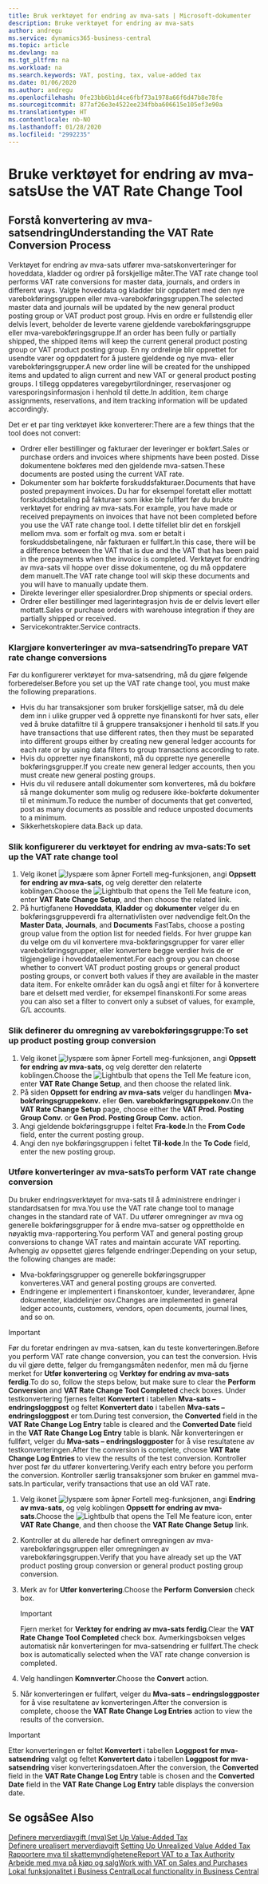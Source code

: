 ```yaml
---
title: Bruk verktøyet for endring av mva-sats | Microsoft-dokumenter
description: Bruke verktøyet for endring av mva-sats
author: andregu
ms.service: dynamics365-business-central
ms.topic: article
ms.devlang: na
ms.tgt_pltfrm: na
ms.workload: na
ms.search.keywords: VAT, posting, tax, value-added tax
ms.date: 01/06/2020
ms.author: andregu
ms.openlocfilehash: 0fe23bb6b1d4ce6fbf73a1978a66f6d47b8e78fe
ms.sourcegitcommit: 877af26e3e4522ee234fbba606615e105ef3e90a
ms.translationtype: HT
ms.contentlocale: nb-NO
ms.lasthandoff: 01/28/2020
ms.locfileid: "2992235"
---
```

# <a name="use-the-vat-rate-change-tool"></a><span data-ttu-id="7fdfa-103">Bruke verktøyet for endring av mva-sats</span><span class="sxs-lookup"><span data-stu-id="7fdfa-103">Use the VAT Rate Change Tool</span></span>

## <a name="understanding-the-vat-rate-conversion-process"></a><span data-ttu-id="7fdfa-104">Forstå konvertering av mva-satsendring</span><span class="sxs-lookup"><span data-stu-id="7fdfa-104">Understanding the VAT Rate Conversion Process</span></span>  
<span data-ttu-id="7fdfa-105">Verktøyet for endring av mva-sats utfører mva-satskonverteringer for hoveddata, kladder og ordrer på forskjellige måter.</span><span class="sxs-lookup"><span data-stu-id="7fdfa-105">The VAT rate change tool performs VAT rate conversions for master data, journals, and orders in different ways.</span></span> <span data-ttu-id="7fdfa-106">Valgte hoveddata og kladder blir oppdatert med den nye varebokføringsgruppen eller mva-varebokføringsgruppen.</span><span class="sxs-lookup"><span data-stu-id="7fdfa-106">The selected master data and journals will be updated by the new general product posting group or VAT product post group.</span></span> <span data-ttu-id="7fdfa-107">Hvis en ordre er fullstendig eller delvis levert, beholder de leverte varene gjeldende varebokføringsgruppe eller mva-varebokføringsgruppe.</span><span class="sxs-lookup"><span data-stu-id="7fdfa-107">If an order has been fully or partially shipped, the shipped items will keep the current general product posting group or VAT product posting group.</span></span> <span data-ttu-id="7fdfa-108">En ny ordrelinje blir opprettet for usendte varer og oppdatert for å justere gjeldende og nye mva- eller varebokføringsgrupper.</span><span class="sxs-lookup"><span data-stu-id="7fdfa-108">A new order line will be created for the unshipped items and updated to align current and new VAT or general product posting groups.</span></span> <span data-ttu-id="7fdfa-109">I tillegg oppdateres varegebyrtilordninger, reservasjoner og varesporingsinformasjon i henhold til dette.</span><span class="sxs-lookup"><span data-stu-id="7fdfa-109">In addition, item charge assignments, reservations, and item tracking information will be updated accordingly.</span></span>  

<span data-ttu-id="7fdfa-110">Det er et par ting verktøyet ikke konverterer:</span><span class="sxs-lookup"><span data-stu-id="7fdfa-110">There are a few things that the tool does not convert:</span></span>

* <span data-ttu-id="7fdfa-111">Ordrer eller bestillinger og fakturaer der leveringer er bokført.</span><span class="sxs-lookup"><span data-stu-id="7fdfa-111">Sales or purchase orders and invoices where shipments have been posted.</span></span> <span data-ttu-id="7fdfa-112">Disse dokumentene bokføres med den gjeldende mva-satsen.</span><span class="sxs-lookup"><span data-stu-id="7fdfa-112">These documents are posted using the current VAT rate.</span></span>  
* <span data-ttu-id="7fdfa-113">Dokumenter som har bokførte forskuddsfakturaer.</span><span class="sxs-lookup"><span data-stu-id="7fdfa-113">Documents that have posted prepayment invoices.</span></span> <span data-ttu-id="7fdfa-114">Du har for eksempel foretatt eller mottatt forskuddsbetaling på fakturaer som ikke ble fullført før du brukte verktøyet for endring av mva-sats.</span><span class="sxs-lookup"><span data-stu-id="7fdfa-114">For example, you have made or received prepayments on invoices that have not been completed before you use the VAT rate change tool.</span></span> <span data-ttu-id="7fdfa-115">I dette tilfellet blir det en forskjell mellom mva. som er forfalt og mva. som er betalt i forskuddsbetalingene, når fakturaen er fullført.</span><span class="sxs-lookup"><span data-stu-id="7fdfa-115">In this case, there will be a difference between the VAT that is due and the VAT that has been paid in the prepayments when the invoice is completed.</span></span> <span data-ttu-id="7fdfa-116">Verktøyet for endring av mva-sats vil hoppe over disse dokumentene, og du må oppdatere dem manuelt.</span><span class="sxs-lookup"><span data-stu-id="7fdfa-116">The VAT rate change tool will skip these documents and you will have to manually update them.</span></span>  
* <span data-ttu-id="7fdfa-117">Direkte leveringer eller spesialordrer.</span><span class="sxs-lookup"><span data-stu-id="7fdfa-117">Drop shipments or special orders.</span></span>  
* <span data-ttu-id="7fdfa-118">Ordrer eller bestillinger med lagerintegrasjon hvis de er delvis levert eller mottatt.</span><span class="sxs-lookup"><span data-stu-id="7fdfa-118">Sales or purchase orders with warehouse integration if they are partially shipped or received.</span></span>  
* <span data-ttu-id="7fdfa-119">Servicekontrakter.</span><span class="sxs-lookup"><span data-stu-id="7fdfa-119">Service contracts.</span></span>  

### <a name="to-prepare-vat-rate-change-conversions"></a><span data-ttu-id="7fdfa-120">Klargjøre konverteringer av mva-satsendring</span><span class="sxs-lookup"><span data-stu-id="7fdfa-120">To prepare VAT rate change conversions</span></span>  
<span data-ttu-id="7fdfa-121">Før du konfigurerer verktøyet for mva-satsendring, må du gjøre følgende forberedelser.</span><span class="sxs-lookup"><span data-stu-id="7fdfa-121">Before you set up the VAT rate change tool, you must make the following preparations.</span></span>

* <span data-ttu-id="7fdfa-122">Hvis du har transaksjoner som bruker forskjellige satser, må du dele dem inn i ulike grupper ved å opprette nye finanskonti for hver sats, eller ved å bruke datafiltre til å gruppere transaksjoner i henhold til sats.</span><span class="sxs-lookup"><span data-stu-id="7fdfa-122">If you have transactions that use different rates, then they must be separated into different groups either by creating new general ledger accounts for each rate or by using data filters to group transactions according to rate.</span></span>  
* <span data-ttu-id="7fdfa-123">Hvis du oppretter nye finanskonti, må du opprette nye generelle bokføringsgrupper.</span><span class="sxs-lookup"><span data-stu-id="7fdfa-123">If you create new general ledger accounts, then you must create new general posting groups.</span></span>  
* <span data-ttu-id="7fdfa-124">Hvis du vil redusere antall dokumenter som konverteres, må du bokføre så mange dokumenter som mulig og redusere ikke-bokførte dokumenter til et minimum.</span><span class="sxs-lookup"><span data-stu-id="7fdfa-124">To reduce the number of documents that get converted, post as many documents as possible and reduce unposted documents to a minimum.</span></span>  
* <span data-ttu-id="7fdfa-125">Sikkerhetskopiere data.</span><span class="sxs-lookup"><span data-stu-id="7fdfa-125">Back up data.</span></span>

### <a name="to-set-up-the-vat-rate-change-tool"></a><span data-ttu-id="7fdfa-126">Slik konfigurerer du verktøyet for endring av mva-sats:</span><span class="sxs-lookup"><span data-stu-id="7fdfa-126">To set up the VAT rate change tool</span></span>  
1. <span data-ttu-id="7fdfa-127">Velg ikonet ![lyspære som åpner Fortell meg-funksjonen](media/ui-search/search_small.png "Fortell hva du vil gjøre"), angi **Oppsett for endring av mva-sats**, og velg deretter den relaterte koblingen.</span><span class="sxs-lookup"><span data-stu-id="7fdfa-127">Choose the ![Lightbulb that opens the Tell Me feature](media/ui-search/search_small.png "Tell me what you want to do") icon, enter **VAT Rate Change Setup**, and then choose the related link.</span></span>  
2. <span data-ttu-id="7fdfa-128">På hurtigfanene **Hoveddata**, **Kladder** og **dokumenter** velger du en bokføringsgruppeverdi fra alternativlisten over nødvendige felt.</span><span class="sxs-lookup"><span data-stu-id="7fdfa-128">On the **Master Data**, **Journals**, and **Documents** FastTabs, choose a posting group value from the option list for needed fields.</span></span> <span data-ttu-id="7fdfa-129">For hver gruppe kan du velge om du vil konvertere mva-bokføringsgrupper for varer eller varebokføringsgrupper, eller konvertere begge verdier hvis de er tilgjengelige i hoveddataelementet.</span><span class="sxs-lookup"><span data-stu-id="7fdfa-129">For each group you can choose whether to convert VAT product posting groups or general product posting groups, or convert both values if they are available in the master data item.</span></span> <span data-ttu-id="7fdfa-130">For enkelte områder kan du også angi et filter for å konvertere bare et delsett med verdier, for eksempel finanskonti.</span><span class="sxs-lookup"><span data-stu-id="7fdfa-130">For some areas you can also set a filter to convert only a subset of values, for example, G/L accounts.</span></span> 

### <a name="to-set-up-product-posting-group-conversion"></a><span data-ttu-id="7fdfa-131">Slik definerer du omregning av varebokføringsgruppe:</span><span class="sxs-lookup"><span data-stu-id="7fdfa-131">To set up product posting group conversion</span></span>  
1. <span data-ttu-id="7fdfa-132">Velg ikonet ![lyspære som åpner Fortell meg-funksjonen](media/ui-search/search_small.png "Fortell hva du vil gjøre"), angi **Oppsett for endring av mva-sats**, og velg deretter den relaterte koblingen.</span><span class="sxs-lookup"><span data-stu-id="7fdfa-132">Choose the ![Lightbulb that opens the Tell Me feature](media/ui-search/search_small.png "Tell me what you want to do") icon, enter **VAT Rate Change Setup**, and then choose the related link.</span></span>  
2. <span data-ttu-id="7fdfa-133">På siden **Oppsett for endring av mva-sats** velger du handlingen **Mva-bokføringsgruppekonv.** eller **Gen. varebokføringsgruppekonv.**</span><span class="sxs-lookup"><span data-stu-id="7fdfa-133">On the **VAT Rate Change Setup** page, choose either the **VAT Prod. Posting Group Conv.** or **Gen Prod. Posting Group Conv.** action.</span></span>  
3. <span data-ttu-id="7fdfa-134">Angi gjeldende bokføringsgruppe i feltet **Fra-kode**.</span><span class="sxs-lookup"><span data-stu-id="7fdfa-134">In the **From Code** field, enter the current posting group.</span></span>  
4. <span data-ttu-id="7fdfa-135">Angi den nye bokføringsgruppen i feltet **Til-kode**.</span><span class="sxs-lookup"><span data-stu-id="7fdfa-135">In the **To Code** field, enter the new posting group.</span></span>  

### <a name="to-perform-vat-rate-change-conversion"></a><span data-ttu-id="7fdfa-136">Utføre konverteringer av mva-sats</span><span class="sxs-lookup"><span data-stu-id="7fdfa-136">To perform VAT rate change conversion</span></span>  
<span data-ttu-id="7fdfa-137">Du bruker endringsverktøyet for mva-sats til å administrere endringer i standardsatsen for mva.</span><span class="sxs-lookup"><span data-stu-id="7fdfa-137">You use the VAT rate change tool to manage changes in the standard rate of VAT.</span></span> <span data-ttu-id="7fdfa-138">Du utfører omregninger av mva og generelle bokføringsgrupper for å endre mva-satser og opprettholde en nøyaktig mva-rapportering.</span><span class="sxs-lookup"><span data-stu-id="7fdfa-138">You perform VAT and general posting group conversions to change VAT rates and maintain accurate VAT reporting.</span></span> <span data-ttu-id="7fdfa-139">Avhengig av oppsettet gjøres følgende endringer:</span><span class="sxs-lookup"><span data-stu-id="7fdfa-139">Depending on your setup, the following changes are made:</span></span>  

* <span data-ttu-id="7fdfa-140">Mva-bokføringsgrupper og generelle bokføringsgrupper konverteres.</span><span class="sxs-lookup"><span data-stu-id="7fdfa-140">VAT and general posting groups are converted.</span></span>  
* <span data-ttu-id="7fdfa-141">Endringene er implementert i finanskontoer, kunder, leverandører, åpne dokumenter, kladdelinjer osv.</span><span class="sxs-lookup"><span data-stu-id="7fdfa-141">Changes are implemented in general ledger accounts, customers, vendors, open documents, journal lines, and so on.</span></span>  

> [!IMPORTANT]  
>  <span data-ttu-id="7fdfa-142">Før du foretar endringen av mva-satsen, kan du teste konverteringen.</span><span class="sxs-lookup"><span data-stu-id="7fdfa-142">Before you perform VAT rate change conversion, you can test the conversion.</span></span> <span data-ttu-id="7fdfa-143">Hvis du vil gjøre dette, følger du fremgangsmåten nedenfor, men må du fjerne merket for **Utfør konvertering** og **Verktøy for endring av mva-sats ferdig**.</span><span class="sxs-lookup"><span data-stu-id="7fdfa-143">To do so, follow the steps below, but make sure to clear the **Perform Conversion** and **VAT Rate Change Tool Completed** check boxes.</span></span> <span data-ttu-id="7fdfa-144">Under testkonvertering fjernes feltet **Konvertert** i tabellen **Mva-sats – endringsloggpost** og feltet **Konvertert dato** i tabellen **Mva-sats – endringsloggpost** er tom.</span><span class="sxs-lookup"><span data-stu-id="7fdfa-144">During test conversion, the **Converted** field in the **VAT Rate Change Log Entry** table is cleared and the **Converted Date** field in the **VAT Rate Change Log Entry** table is blank.</span></span> <span data-ttu-id="7fdfa-145">Når konverteringen er fullført, velger du **Mva-sats – endringsloggposter** for å vise resultatene av testkonverteringen.</span><span class="sxs-lookup"><span data-stu-id="7fdfa-145">After the conversion is complete, choose **VAT Rate Change Log Entries** to view the results of the test conversion.</span></span> <span data-ttu-id="7fdfa-146">Kontroller hver post før du utfører konvertering.</span><span class="sxs-lookup"><span data-stu-id="7fdfa-146">Verify each entry before you perform the conversion.</span></span> <span data-ttu-id="7fdfa-147">Kontroller særlig transaksjoner som bruker en gammel mva-sats.</span><span class="sxs-lookup"><span data-stu-id="7fdfa-147">In particular, verify transactions that use an old VAT rate.</span></span>     

1. <span data-ttu-id="7fdfa-148">Velg ikonet ![lyspære som åpner Fortell meg-funksjonen](media/ui-search/search_small.png "Fortell hva du vil gjøre"), angi **Endring av mva-sats**, og velg koblingen **Oppsett for endring av mva-sats**.</span><span class="sxs-lookup"><span data-stu-id="7fdfa-148">Choose the ![Lightbulb that opens the Tell Me feature](media/ui-search/search_small.png "Tell me what you want to do") icon, enter **VAT Rate Change**, and then choose the **VAT Rate Change Setup** link.</span></span>  
2. <span data-ttu-id="7fdfa-149">Kontroller at du allerede har definert omregningen av mva-varebokføringsgruppen eller omregningen av varebokføringsgruppen.</span><span class="sxs-lookup"><span data-stu-id="7fdfa-149">Verify that you have already set up the VAT product posting group conversion or general product posting group conversion.</span></span>  
3. <span data-ttu-id="7fdfa-150">Merk av for **Utfør konvertering**.</span><span class="sxs-lookup"><span data-stu-id="7fdfa-150">Choose the **Perform Conversion** check box.</span></span>  

    > [!IMPORTANT]  
    >  <span data-ttu-id="7fdfa-151">Fjern merket for **Verktøy for endring av mva-sats ferdig**.</span><span class="sxs-lookup"><span data-stu-id="7fdfa-151">Clear the **VAT Rate Change Tool Completed** check box.</span></span> <span data-ttu-id="7fdfa-152">Avmerkingsboksen velges automatisk når konverteringen for mva-satsendring er fullført.</span><span class="sxs-lookup"><span data-stu-id="7fdfa-152">The check box is automatically selected when the VAT rate change conversion is completed.</span></span>  

4. <span data-ttu-id="7fdfa-153">Velg handlingen **Komnverter**.</span><span class="sxs-lookup"><span data-stu-id="7fdfa-153">Choose the **Convert** action.</span></span>  
5. <span data-ttu-id="7fdfa-154">Når konverteringen er fullført, velger du **Mva-sats – endringsloggposter** for å vise resultatene av konverteringen.</span><span class="sxs-lookup"><span data-stu-id="7fdfa-154">After the conversion is complete, choose the **VAT Rate Change Log Entries** action to view the results of the conversion.</span></span>  

> [!IMPORTANT]  
>  <span data-ttu-id="7fdfa-155">Etter konverteringen er feltet **Konvertert** i tabellen **Loggpost for mva-satsendring** valgt og feltet **Konvertert dato** i tabellen **Loggpost for mva-satsendring** viser konverteringsdatoen.</span><span class="sxs-lookup"><span data-stu-id="7fdfa-155">After the conversion, the **Converted** field in the **VAT Rate Change Log Entry** table is chosen and the **Converted Date** field in the **VAT Rate Change Log Entry** table displays the conversion date.</span></span>  
## <a name="see-also"></a><span data-ttu-id="7fdfa-156">Se også</span><span class="sxs-lookup"><span data-stu-id="7fdfa-156">See Also</span></span>  
[<span data-ttu-id="7fdfa-157">Definere merverdiavgift (mva)</span><span class="sxs-lookup"><span data-stu-id="7fdfa-157">Set Up Value-Added Tax</span></span>](finance-setup-vat.md)  
<span data-ttu-id="7fdfa-158">[Definere urealisert merverdiavgift](finance-setup-unrealized-vat.md)    </span><span class="sxs-lookup"><span data-stu-id="7fdfa-158">[Setting Up Unrealized Value Added Tax](finance-setup-unrealized-vat.md)    </span></span>  
[<span data-ttu-id="7fdfa-159">Rapportere mva til skattemyndighetene</span><span class="sxs-lookup"><span data-stu-id="7fdfa-159">Report VAT to a Tax Authority</span></span>](finance-how-report-vat.md)  
[<span data-ttu-id="7fdfa-160">Arbeide med mva på kjøp og salg</span><span class="sxs-lookup"><span data-stu-id="7fdfa-160">Work with VAT on Sales and Purchases</span></span>](finance-work-with-vat.md)  
[<span data-ttu-id="7fdfa-161">Lokal funksjonalitet i Business Central</span><span class="sxs-lookup"><span data-stu-id="7fdfa-161">Local functionality in Business Central</span></span>](about-localization.md)

